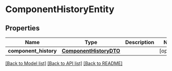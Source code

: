 # ComponentHistoryEntity

## Properties
Name | Type | Description | Notes
------------ | ------------- | ------------- | -------------
**component_history** | [**ComponentHistoryDTO**](ComponentHistoryDTO.md) |  | [optional] 

[[Back to Model list]](../README.md#documentation-for-models) [[Back to API list]](../README.md#documentation-for-api-endpoints) [[Back to README]](../README.md)


